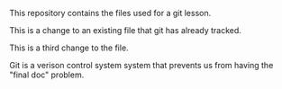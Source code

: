 This repository contains the files used for a git lesson.

This is a change to an existing file that git has already tracked.

This is a third change to the file.

Git is a verison control system system that prevents us from having the "final doc" problem.
